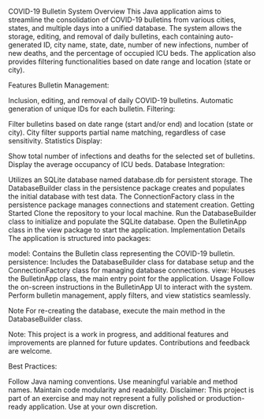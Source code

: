 COVID-19 Bulletin System
Overview
This Java application aims to streamline the consolidation of COVID-19 bulletins from various cities, states, and multiple days into a unified database. The system allows the storage, editing, and removal of daily bulletins, each containing auto-generated ID, city name, state, date, number of new infections, number of new deaths, and the percentage of occupied ICU beds. The application also provides filtering functionalities based on date range and location (state or city).

Features
Bulletin Management:

Inclusion, editing, and removal of daily COVID-19 bulletins.
Automatic generation of unique IDs for each bulletin.
Filtering:

Filter bulletins based on date range (start and/or end) and location (state or city).
City filter supports partial name matching, regardless of case sensitivity.
Statistics Display:

Show total number of infections and deaths for the selected set of bulletins.
Display the average occupancy of ICU beds.
Database Integration:

Utilizes an SQLite database named database.db for persistent storage.
The DatabaseBuilder class in the persistence package creates and populates the initial database with test data.
The ConnectionFactory class in the persistence package manages connections and statement creation.
Getting Started
Clone the repository to your local machine.
Run the DatabaseBuilder class to initialize and populate the SQLite database.
Open the BulletinApp class in the view package to start the application.
Implementation Details
The application is structured into packages:

model: Contains the Bulletin class representing the COVID-19 bulletin.
persistence: Includes the DatabaseBuilder class for database setup and the ConnectionFactory class for managing database connections.
view: Houses the BulletinApp class, the main entry point for the application.
Usage
Follow the on-screen instructions in the BulletinApp UI to interact with the system. Perform bulletin management, apply filters, and view statistics seamlessly.

Note
For re-creating the database, execute the main method in the DatabaseBuilder class.

Note: This project is a work in progress, and additional features and improvements are planned for future updates. Contributions and feedback are welcome.

Best Practices:

Follow Java naming conventions.
Use meaningful variable and method names.
Maintain code modularity and readability.
Disclaimer:
This project is part of an exercise and may not represent a fully polished or production-ready application. Use at your own discretion.
